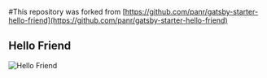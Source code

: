 #This repository was forked from [https://github.com/panr/gatsby-starter-hello-friend](https://github.com/panr/gatsby-starter-hello-friend)

 ## Hello Friend

![Hello Friend](https://github.com/panr/hugo-theme-hello-friend/blob/master/images/screenshot.png?raw=true)
